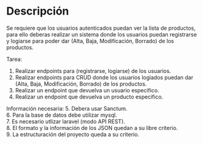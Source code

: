 # Descripción

Se requiere que los usuarios autenticados puedan ver la lista de productos, para ello deberas realizar un sistema donde los usuarios puedan registrarse y logiarse para poder dar (Alta, Baja, Modificación, Borrado) de los productos.

Tarea:
1. Realizar endpoints para (registrarse, logiarse) de los usuarios.
2. Realizar endpoints para CRUD donde los usuarios logiados puedan dar (Alta, Baja, Modificación, Borrado) de los productos.
3. Realizar un endpoint que devuelva un usuario especifico.
4. Realizar un endpoint que devuelva un producto especifico.

Información necesaria:
5. Debera usar Sanctum.</br>
6. Para la base de datos debe utilizar mysql.</br>
7. Es necesario utlizar laravel (modo API REST).</br>
8. El formato y la información de los JSON quedan a su libre criterio.</br>
9. La estructuración del proyecto queda a su criterio.</br></br>